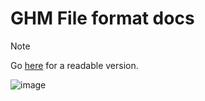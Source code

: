 # GHM File format docs

> [!NOTE]  
> Go [here](https://sevonj.github.io/ghm_docs/) for a readable version.

![image](https://github.com/user-attachments/assets/625044d5-f970-4bf6-aafe-20b4fb902551)